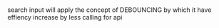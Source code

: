 
### 
search input will apply the concept of DEBOUNCING by which it have effiency increase by less calling for api
